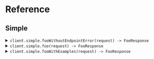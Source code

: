 # Reference
## Simple
<details><summary><code>client.simple.fooWithoutEndpointError(request) -> FooResponse</code></summary>
<dl>
<dd>

#### 🔌 Usage

<dl>
<dd>

<dl>
<dd>

```java
client.simple().fooWithoutEndpointError(
    FooRequest
        .builder()
        .bar("bar")
        .build()
);
```
</dd>
</dl>
</dd>
</dl>

#### ⚙️ Parameters

<dl>
<dd>

<dl>
<dd>

**request:** `FooRequest` 
    
</dd>
</dl>
</dd>
</dl>


</dd>
</dl>
</details>

<details><summary><code>client.simple.foo(request) -> FooResponse</code></summary>
<dl>
<dd>

#### 🔌 Usage

<dl>
<dd>

<dl>
<dd>

```java
client.simple().foo(
    FooRequest
        .builder()
        .bar("bar")
        .build()
);
```
</dd>
</dl>
</dd>
</dl>

#### ⚙️ Parameters

<dl>
<dd>

<dl>
<dd>

**request:** `FooRequest` 
    
</dd>
</dl>
</dd>
</dl>


</dd>
</dl>
</details>

<details><summary><code>client.simple.fooWithExamples(request) -> FooResponse</code></summary>
<dl>
<dd>

#### 🔌 Usage

<dl>
<dd>

<dl>
<dd>

```java
client.simple().fooWithExamples(
    FooRequest
        .builder()
        .bar("hello")
        .build()
);
```
</dd>
</dl>
</dd>
</dl>

#### ⚙️ Parameters

<dl>
<dd>

<dl>
<dd>

**request:** `FooRequest` 
    
</dd>
</dl>
</dd>
</dl>


</dd>
</dl>
</details>
